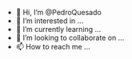 - 👋 Hi, I’m @PedroQuesado
- 👀 I’m interested in ...
- 🌱 I’m currently learning ...
- 💞️ I’m looking to collaborate on ...
- 📫 How to reach me ...

<!---
PedroQuesado/PedroQuesado is a ✨ special ✨ repository because its `README.md` (this file) appears on your GitHub profile.
You can click the Preview link to take a look at your changes.
--->
